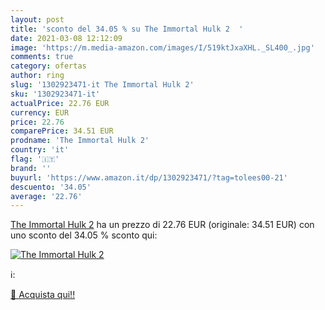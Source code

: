 ```yaml
---
layout: post
title: 'sconto del 34.05 % su The Immortal Hulk 2  '
date: 2021-03-08 12:12:09
image: 'https://m.media-amazon.com/images/I/519ktJxaXHL._SL400_.jpg'
comments: true
category: ofertas
author: ring
slug: '1302923471-it The Immortal Hulk 2'
sku: '1302923471-it'
actualPrice: 22.76 EUR
currency: EUR
price: 22.76
comparePrice: 34.51 EUR
prodname: 'The Immortal Hulk 2'
country: 'it'
flag: '🇮🇹'
brand: ''
buyurl: 'https://www.amazon.it/dp/1302923471/?tag=tolees00-21'
descuento: '34.05'
average: '22.76'
---
```


[The Immortal Hulk 2](https://www.amazon.it/dp/1302923471/?tag=tolees00-21) ha un prezzo di 22.76 EUR (originale: 34.51 EUR) con uno sconto del 34.05 % sconto qui:

[![The Immortal Hulk 2](https://m.media-amazon.com/images/I/519ktJxaXHL._SL400_.jpg)](https://www.amazon.it/dp/1302923471/?tag=tolees00-21)

ℹ️:


[🛒 Acquista qui!!](https://www.amazon.it/dp/1302923471/?tag=tolees00-21)
